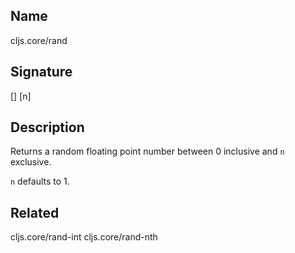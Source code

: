 ## Name
cljs.core/rand

## Signature
[]
[n]

## Description

Returns a random floating point number between 0 inclusive and `n` exclusive.

`n` defaults to 1.

## Related
cljs.core/rand-int
cljs.core/rand-nth
